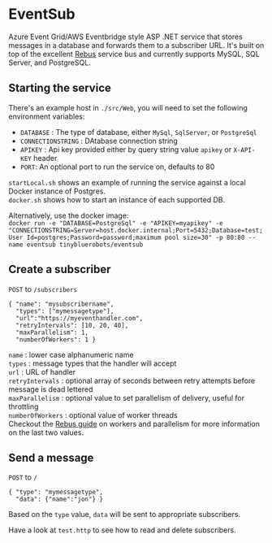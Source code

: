 # EventSub
Azure Event Grid/AWS Eventbridge style ASP .NET service that stores messages in a database and forwards them to a subscriber URL. It's built on top of the excellent [Rebus](https://github.com/rebus-org/Rebus) service bus and currently supports MySQL, SQL Server, and PostgreSQL.

## Starting the service
There's an example host in `./src/Web`, you will need to set the following environment variables:

- `DATABASE` : The type of database, either `MySql`, `SqlServer`, or `PostgreSql`
- `CONNECTIONSTRING` : DAtabase connection string
- `APIKEY` : Api key provided either by query string value `apikey` or `X-API-KEY` header
- `PORT`: An optional port to run the service on, defaults to 80

`startLocal.sh` shows an example of running the service against a local Docker instance of Postgres.\
`docker.sh` shows how to start an instance of each supported DB.

Alternatively, use the docker image:\
`docker run -e "DATABASE=PostgreSql" -e "APIKEY=myapikey" -e "CONNECTIONSTRING=Server=host.docker.internal;Port=5432;Database=test;User Id=postgres;Password=password;maximum pool size=30" -p 80:80 --name eventsub tinybluerobots/eventsub`


## Create a subscriber
`POST` to `/subscribers`
```
{ "name": "mysubscribername",
  "types": ["mymessagetype"],
  "url":"https://myeventhandler.com",
  "retryIntervals": [10, 20, 40],
  "maxParallelism": 1,
  "numberOfWorkers": 1 }
  ```

`name` : lower case alphanumeric name\
`types` : message types that the handler will accept\
`url` : URL of handler\
`retryIntervals` : optional array of seconds between retry attempts before message is dead lettered\
`maxParallelism` : optional value to set parallelism of delivery, useful for throttling\
`numberOfWorkers` : optional value of worker threads\
Checkout the [Rebus guide](https://github.com/rebus-org/Rebus/wiki/Workers-and-parallelism) on workers and parallelism for more information on the last two values.

## Send a message
`POST` to `/`
```
{ "type": "mymessagetype",
  "data": {"name":"jon"} }
```
Based on the `type` value, `data` will be sent to appropriate subscribers.

Have a look at `test.http` to see how to read and delete subscribers.